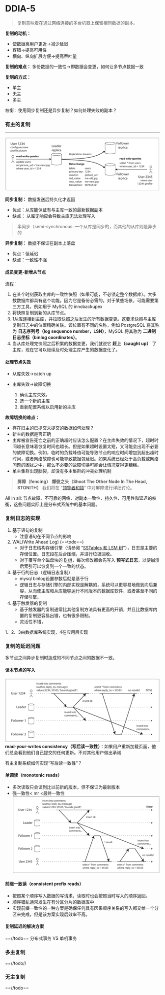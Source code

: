# DDIA-5


>复制意味着在通过网络连接的多台机器上保留相同数据的副本。

**复制的动机：**
- 使数据离用户更近->减少延迟
- 容错->提高可用性
- 横向、纵向扩展方便->提高吞吐量

**复制的难点：**
多份数据的一致性->即数据会变更，如何让多节点数据一致

**复制的方式：**
- 单主
- 无主
- 多主

权衡：使用同步复制还是异步复制？如何处理失败的副本？


### 有主的复制
---
![img.png](img.png) 

**同步复制：**
数据发送后持久化才返回
- 优点：从库能保证有与主库一致的最新数据副本
- 缺点： 从库无响应会导致主库无法处理写入
>半同步（semi-synchronous:
>一个从库是同步的，而其他的从库则是异步的

**异步复制：**
数据不保证在副本上落盘
- 优点：低延迟
- 缺点：一致性不强


#### 成员变更-新增从节点
流程：
1. 在某个时刻获取主库的一致性快照（如果可能，不必锁定整个数据库）。大多数数据库都具有这个功能，因为它是备份必需的。对于某些场景，可能需要第三方工具，例如用于 MySQL 的 innobackupex
2. 将快照复制到新的从库节点。
3. 1从库连接到主库，并拉取快照之后发生的所有数据变更。这要求快照与主库复制日志中的位置精确关联。该位置有不同的名称，例如 PostgreSQL 将其称为 **日志序列号（log sequence number，LSN）**，MySQL 将其称为 **二进制日志坐标（binlog coordinates）**。
4. 当从库处理完快照之后积累的数据变更，我们就说它 **赶上（caught up）** 了主库，现在它可以继续及时处理主库产生的数据变化了。

#### 处理节点失效
- 从库失效->catch up

- 主库失效->故障切换
    1. 确认主库失效。
    2. 选一个新的主库
    3. 重新配置系统以启用新的主库

**故障切换的难点：**
- 存在旧主的已提交未提交的数据如何处理？
- 新主的数据是否正确
- 主库被宣告死亡之前的正确超时应该怎么配置？在主库失效的情况下，超时时间越长意味着恢复时间也越长。但是如果超时设置太短，又可能会出现不必要的故障切换。例如，临时的负载峰值可能导致节点的响应时间增加到超出超时时间，或者网络故障也可能导致数据包延迟。如果系统已经处于高负载或网络问题的困扰之中，那么不必要的故障切换可能会让情况变得更糟糕。
- 单主集群出现脑裂，却没有多主集群的冲突处理机制
> **屏障（fencing）**
> **爆彼之头（Shoot The Other Node In The Head, STONITH）**
> 我们将在 “[领导者和锁](http://ddia.vonng.com/#/ch8?id=%e9%a2%86%e5%af%bc%e8%80%85%e5%92%8c%e9%94%81)” 中对屏障进行详细讨论。

All in all:
节点故障、不可靠的网络、对副本一致性、持久性、可用性和延迟的权衡，这些问题实际上是分布式系统中的基本问题。

### 复制日志的实现

1. 基于语句的复制
    - 注意语句在不同节点的影响
2. WAL(Write Ahead Log) (==todo==)
    - 对于日志结构存储引擎（请参阅 “[SSTables 和 LSM 树](http://ddia.vonng.com/#/ch3?id=sstables%e5%92%8clsm%e6%a0%91)”），日志是主要的存储位置。日志段在后台压缩，并进行垃圾回收。
    - 对于覆写单个磁盘块的 [B 树](http://ddia.vonng.com/#/ch3?id=b%e6%a0%91)，每次修改都会先写入 **预写式日志**，以便崩溃后索引可以恢复到一个一致的状态。
3. 基于行的日志（逻辑日志复制）
    - mysql binlog设置参数后就是基于行
    - 逻辑日志与存储引擎的内部实现是解耦的，系统可以更容易地做到向后兼容，从而使主库和从库能够运行不同版本的数据库软件，或者甚至不同的存储引擎。
4. 基于触发器的复制
    - 基于触发器的复制通常比其他复制方法具有更高的开销，并且比数据库内置的复制更容易出错，也有很多限制。
    - 灵活性不错，

1、2、3由数据库系统实现，4在应用层实现


### 复制的延迟问题
多节点之间异步复制时造成的不同节点之间的数据不一致。

#### 读本节点的写入
![img_1.png](img_1.png)
**read-your-writes consistency（写后读一致性）**：如果用户重新加载页面，他们总会看到他们自己提交的任何更新。不对其他用户做出承诺

有主复制系统如何实现“写后读一致性”？


#### 单调读（monotonic reads）
- 多次读取只会读到比以前新的版本，但不保证为最新版本
- 强一致性< mr <最终一致性
![img_2.png](img_2.png)


#### 前缀一致读（consistent prefix reads）
- 按照某个顺序写入数据的写请求，读取时也会按照当时写入的顺序返回。
- 顺序错乱通常发生在有分区分片的数据库中
- 实现前缀一致性的一种方案是确保任何具有因果顺序关系的写入都交给一个分区来完成，但是该方案实现后效率不高。

#### 复制延迟的解决方案
==//todo==
分布式事务 VS 单机事务


### 多主复制
==//todo//


### 无主复制
==//todo==



